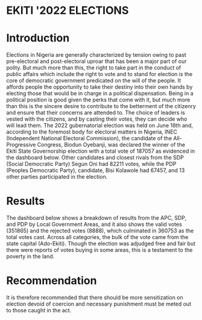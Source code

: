 
# EKITI '2022 ELECTIONS


# Introduction

Elections in Nigeria are generally characterized by tension owing to past pre-electoral and post-electoral uproar that has been a major part of our polity. But much more than this, the right to take part in the conduct of public affairs which include the right to vote and to stand for election is the core of democratic government predicated on the will of the people. It affords people the opportunity to take their destiny into their own hands by electing those that would be in charge in a political dispensation. 
Being in a political position is good given the perks that come with it, but much more than this is the sincere desire to contribute to the betterment of the citizenry and ensure that their concerns are attended to. The choice of leaders is vested with the citizens, and by casting their votes, they can decide who will lead them. The 2022 gubernatorial election was held on June 18th and, according to the foremost body for electoral matters in Nigeria, INEC (Independent National Electoral Commission), the candidate of the All-Progressive Congress, Biodun Oyebanji, was declared the winner of the Ekiti State Governorship election with a total vote of 187057 as evidenced in the dashboard below. Other candidates and closest rivals from the SDP (Social Democratic Party) Segun Oni had 82211 votes, while the PDP (Peoples Democratic Party), candidate, Bisi Kolawole had 67457, and 13 other parties participated in the election.

# Results
The dashboard below shows a breakdown of results from the APC, SDP, and PDP by Local Government Areas, and it also shows the valid votes (351865) and the rejected votes (8888), which culminated in 360753 as the total votes cast. Across all categories, the bulk of the vote came from the state capital (Ado-Ekiti). Though the election was adjudged free and fair but there were reports of votes buying in some areas, this is a testament to the poverty in the land. 

# Recommendation

It is therefore recommended that there should be more sensitization on election devoid of coercion and necessary punishment must be meted out to those caught in the act. 

